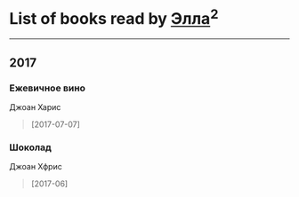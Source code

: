 # List of books read by [Элла](https://www.facebook.com/app_scoped_user_id/1002037069862545/)<sup>2</sup>
---

## 2017

### Ежевичное вино
Джоан Харис
> [2017-07-07] 


### Шоколад
Джоан Хфрис
> [2017-06] 



